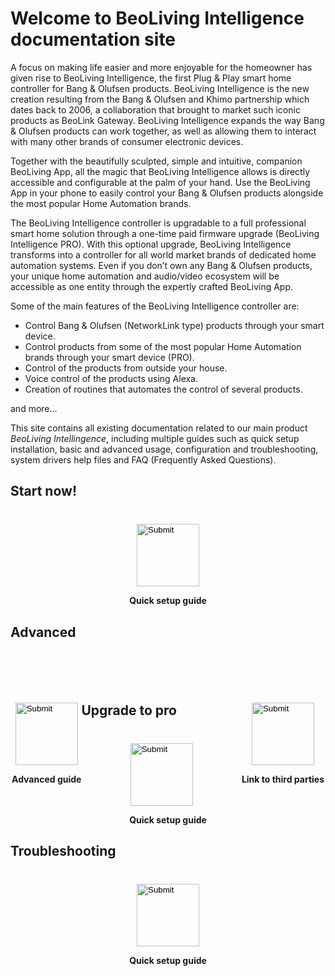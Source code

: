 # Welcome to BeoLiving Intelligence documentation site

A focus on making life easier and more enjoyable for the homeowner has given rise to BeoLiving Intelligence, the first Plug & Play smart home controller for Bang & Olufsen products. BeoLiving Intelligence is the new creation resulting from the Bang & Olufsen and Khimo partnership which dates back to 2006, a collaboration that brought to market such iconic products as BeoLink Gateway. BeoLiving Intelligence expands the way Bang & Olufsen products can work together, as well as allowing them to interact with many other brands of consumer electronic devices.

Together with the beautifully sculpted, simple and intuitive, companion BeoLiving App, all the magic that BeoLiving Intelligence allows is directly accessible and configurable at the palm of your hand. Use the BeoLiving App in your phone to easily control your Bang & Olufsen products alongside the most popular Home Automation brands.

The BeoLiving Intelligence controller is upgradable to a full professional smart home solution through a one-time paid firmware upgrade (BeoLiving Intelligence PRO). With this optional upgrade, BeoLiving Intelligence transforms into a controller for all world market brands of dedicated home automation systems. Even if you don’t own any Bang & Olufsen products, your unique home automation and audio/video ecosystem will be accessible as one entity through the expertly crafted BeoLiving App.

Some of the main features of the BeoLiving Intelligence controller are:

   + Control Bang & Olufsen (NetworkLink type) products through your smart device.
   + Control products from some of the most popular Home Automation brands through your smart device (PRO).
   + Control of the products from outside your house.
   + Voice control of the products using Alexa.
   + Creation of routines that automates the control of several products.

and more…

This site contains all existing documentation related to our main product _BeoLiving Intellingence_, including multiple guides such as quick setup 
installation, basic and advanced usage, configuration and troubleshooting, system drivers help files and FAQ (Frequently Asked Questions).

## Start now!

<div style="margin:auto; width: 500px; margin-top: 40px">
   <div style="float:center">
      <div align="center">
         <input type="image" src="icons/faq.png" height="100px" onclick="location.href='https://ik-avi.github.io/doctest/bli-guides/bli-faq.html'"/>
      </div>
      <p align="center"><strong>Quick setup guide</strong></p>
   </div>
</div>
 
## Advanced

<div style="margin:auto; width: 500px; margin-top: 100px">
<div style="float:left">
<div align="center">
<input type="image" src="icons/guides.png" height="100px" onclick="location.href='https://ik-avi.github.io/doctest/bli-guides/'"/>
</div>
<p align="center"><strong>Advanced guide</strong></p>
</div>
<div style="float:right">
<div align="center">
<input type="image" src="icons/systems.png" height="100px" onclick="location.href='https://ik-avi.github.io/doctest/bli-help-files/drivers/main.html'"/>
</div>
<p align="center"><strong>Link to third parties</strong></p>
</div>
</div>
 
## Upgrade to pro
  
<div style="margin:auto; width: 500px; margin-top: 40px">
   <div style="float:center">
      <div align="center">
         <input type="image" src="icons/faq.png" height="100px" onclick="location.href='https://ik-avi.github.io/doctest/bli-guides/bli-faq.html'"/>
      </div>
      <p align="center"><strong>Quick setup guide</strong></p>
   </div>
</div>
  
## Troubleshooting
  
<div style="margin:auto; width: 500px; margin-top: 40px">
   <div style="float:center">
      <div align="center">
         <input type="image" src="icons/faq.png" height="100px" onclick="location.href='https://ik-avi.github.io/doctest/bli-guides/bli-faq.html'"/>
      </div>
      <p align="center"><strong>Quick setup guide</strong></p>
   </div>
</div>
  
  


